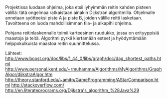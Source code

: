 Projektissa luodaan ohjelma, joka etsii lyhyimmän reitin kahden pisteen välillä: 
tätä ongelmaa ratkaistaan ainakin Dijkstran algoritmilla.
Ohjelmalle annetaan syötteeksi piste A ja piste B, joiden välille reitti lasketaan.
Tavoitteena on luoda mahdollisimman tila- ja aikapihi ohjelma.

Pohjana reitinlaskennalle toimii karteesinen ruudukko, jossa on erityyppisiä maastoja ja teitä.
Algoritmi pyrkii kiertämään esteet ja hyödyntämään helppokulkuista maastoa reitin suunnittelussa.

Lähteet:
http://www.boost.org/doc/libs/1_44_0/libs/graph/doc/dag_shortest_paths.html
http://www.personal.kent.edu/~rmuhamma/Algorithms/MyAlgorithms/GraphAlgor/dijkstraAlgor.htm
http://theory.stanford.edu/~amitp/GameProgramming/AStarComparison.html
http://stackoverflow.com/ http://en.literateprograms.org/Dijkstra's_algorithm_%28Java%29
